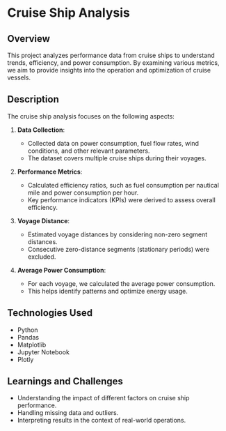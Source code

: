 # Cruise Ship Analysis

## Overview

This project analyzes performance data from cruise ships to understand trends, efficiency, and power consumption. By examining various metrics, we aim to provide insights into the operation and optimization of cruise vessels.

## Description

The cruise ship analysis focuses on the following aspects:

1. **Data Collection**:
   - Collected data on power consumption, fuel flow rates, wind conditions, and other relevant parameters.
   - The dataset covers multiple cruise ships during their voyages.

2. **Performance Metrics**:
   - Calculated efficiency ratios, such as fuel consumption per nautical mile and power consumption per hour.
   - Key performance indicators (KPIs) were derived to assess overall efficiency.

3. **Voyage Distance**:
   - Estimated voyage distances by considering non-zero segment distances.
   - Consecutive zero-distance segments (stationary periods) were excluded.

4. **Average Power Consumption**:
   - For each voyage, we calculated the average power consumption.
   - This helps identify patterns and optimize energy usage.

## Technologies Used

- Python
- Pandas
- Matplotlib
- Jupyter Notebook
- Plotly

## Learnings and Challenges

- Understanding the impact of different factors on cruise ship performance.
- Handling missing data and outliers.
- Interpreting results in the context of real-world operations.
